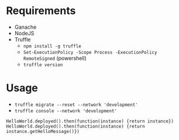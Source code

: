 # Requirements

- Ganache
- NodeJS
- Truffle
  - `npm install -g truffle`
  - `Set-ExecutionPolicy -Scope Process -ExecutionPolicy RemoteSigned` (powershell)
  - `truffle version`

# Usage

- `truffle migrate --reset --network 'development'`
- `truffle console --network 'development'`

```truffle
HelloWorld.deployed().then(function(instance) {return instance})
HelloWorld.deployed().then(function(instance) {return instance.getHelloMessage()})
```
